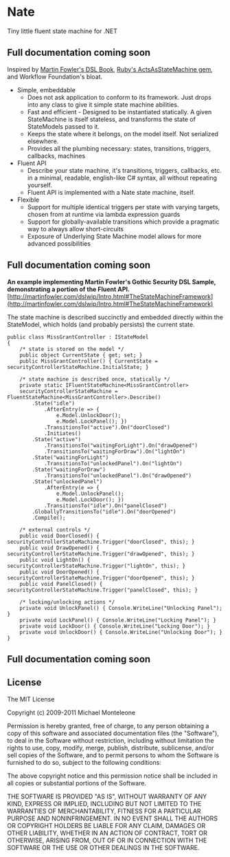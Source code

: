Nate
====
Tiny little fluent state machine for .NET

Full documentation coming soon
------------------------------

Inspired by [Martin Fowler's DSL Book](http://martinfowler.com/dslwip/Intro.html#TheStateMachineFramework), [Ruby's ActsAsStateMachine gem](http://github.com/rubyist/aasm), and Workflow Foundation's bloat.

* Simple, embeddable
  * Does not ask application to conform to its framework.  Just drops into any class to give it simple state machine abilities. 
  * Fast and efficient - Designed to be instantiated statically.  A given StateMachine is itself stateless, and transforms the state of StateModels passed to it.  
  * Keeps the state where it belongs, on the model itself.  Not serialized elsewhere.
  * Provides all the plumbing necessary: states, transitions, triggers, callbacks, machines
* Fluent API
  * Describe your state machine, it's transitions, triggers, callbacks, etc. in a minimal, readable, english-like C# syntax, all without repeating yourself.
  * Fluent API is implemented with a Nate state machine, itself.
* Flexible
  * Support for multiple identical triggers per state with varying targets, chosen from at runtime via lambda expression guards
  * Support for globally-available transitions which provide a pragmatic way to always allow short-circuits
  * Exposure of Underlying State Machine model allows for more advanced possibilities

Full documentation coming soon
------------------------------

**An example implementing Martin Fowler's Gothic Security DSL Sample, demonstrating a portion of the Fluent API.**  
[http://martinfowler.com/dslwip/Intro.html#TheStateMachineFramework](http://martinfowler.com/dslwip/Intro.html#TheStateMachineFramework)

The state machine is described succinctly and embedded directly within the StateModel, which holds (and probably persists) the current state.  


    public class MissGrantController : IStateModel
    {
        /* state is stored on the model */
        public object CurrentState { get; set; }
        public MissGrantController() { CurrentState = securityControllerStateMachine.InitialState; }

        /* state machine is described once, statically */
        private static IFluentStateMachine<MissGrantController> 
        securityControllerStateMachine = FluentStateMachine<MissGrantController>.Describe()
            .State("idle")
                .AfterEntry(e => {
                    e.Model.UnlockDoor();
                    e.Model.LockPanel(); })
                .TransitionsTo("active").On("doorClosed")
                .Initiates()
            .State("active")
                .TransitionsTo("waitingForLight").On("drawOpened")
                .TransitionsTo("waitingForDraw").On("lightOn")
            .State("waitingForLight")
                .TransitionsTo("unlockedPanel").On("lightOn")
            .State("waitingForDraw")
                .TransitionsTo("unlockedPanel").On("drawOpened")
            .State("unlockedPanel")
                .AfterEntry(e => {
                    e.Model.UnlockPanel();
                    e.Model.LockDoor(); })
                .TransitionsTo("idle").On("panelClosed")
            .GloballyTransitionsTo("idle").On("doorOpened")
            .Compile();

        /* external controls */
        public void DoorClosed() { securityControllerStateMachine.Trigger("doorClosed", this); }
        public void DrawOpened() { securityControllerStateMachine.Trigger("drawOpened", this); }
        public void LightOn() { securityControllerStateMachine.Trigger("lightOn", this); }
        public void DoorOpened() { securityControllerStateMachine.Trigger("doorOpened", this); }
        public void PanelClosed() { securityControllerStateMachine.Trigger("panelClosed", this); }

        /* locking/unlocking actions */
        private void UnlockPanel() { Console.WriteLine("Unlocking Panel"); }
        private void LockPanel() { Console.WriteLine("Locking Panel"); }
        private void LockDoor() { Console.WriteLine("Locking Door"); }
        private void UnlockDoor() { Console.WriteLine("Unlocking Door"); }
    }

Full documentation coming soon
------------------------------

License
-------

The MIT License

Copyright (c) 2009-2011 Michael Monteleone

Permission is hereby granted, free of charge, to any person obtaining a copy
of this software and associated documentation files (the "Software"), to deal
in the Software without restriction, including without limitation the rights
to use, copy, modify, merge, publish, distribute, sublicense, and/or sell
copies of the Software, and to permit persons to whom the Software is
furnished to do so, subject to the following conditions:

The above copyright notice and this permission notice shall be included in
all copies or substantial portions of the Software.

THE SOFTWARE IS PROVIDED "AS IS", WITHOUT WARRANTY OF ANY KIND, EXPRESS OR
IMPLIED, INCLUDING BUT NOT LIMITED TO THE WARRANTIES OF MERCHANTABILITY,
FITNESS FOR A PARTICULAR PURPOSE AND NONINFRINGEMENT. IN NO EVENT SHALL THE
AUTHORS OR COPYRIGHT HOLDERS BE LIABLE FOR ANY CLAIM, DAMAGES OR OTHER
LIABILITY, WHETHER IN AN ACTION OF CONTRACT, TORT OR OTHERWISE, ARISING FROM,
OUT OF OR IN CONNECTION WITH THE SOFTWARE OR THE USE OR OTHER DEALINGS IN
THE SOFTWARE.
